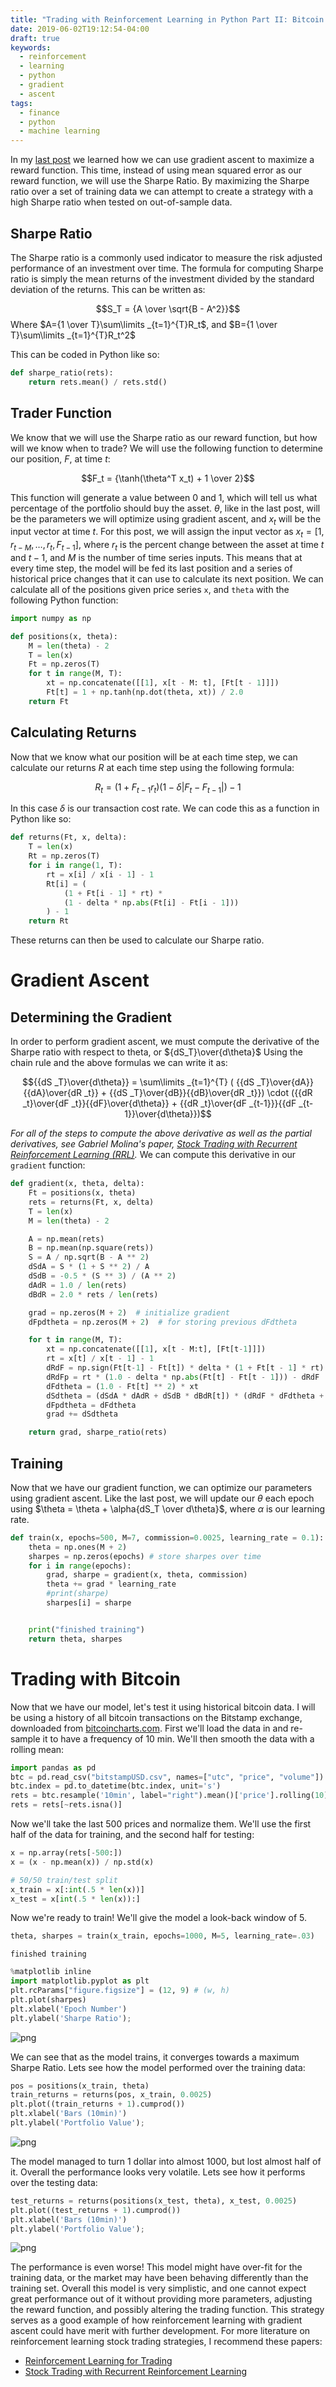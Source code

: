 ```yaml
---
title: "Trading with Reinforcement Learning in Python Part II: Bitcoin Strategy"
date: 2019-06-02T19:12:54-04:00
draft: true
keywords:
  - reinforcement
  - learning
  - python
  - gradient
  - ascent
tags:
  - finance
  - python
  - machine learning
---
```


In my [last post](/2019/05/trading-with-reinforcement-learning-in-python-part-i-gradient-ascent/) we learned how we can use gradient ascent to maximize a reward function. This time, instead of using mean squared error as our reward function, we will use the Sharpe Ratio. By maximizing the Sharpe ratio over a set of training data we can attempt to create a strategy with a high Sharpe ratio when tested on out-of-sample data.

## Sharpe Ratio

The Sharpe ratio is a commonly used indicator to measure the risk adjusted performance of an investment over time. The formula for computing Sharpe ratio is simply the mean returns of the investment divided by the standard deviation of the returns. This can be written as:

$$S_T = {A \over \sqrt{B - A^2}}$$
Where $A={1 \over T}\sum\limits _{t=1}^{T}R_t$, and $B={1 \over T}\sum\limits _{t=1}^{T}R_t^2$

This can be coded in Python like so:

```python
def sharpe_ratio(rets):
    return rets.mean() / rets.std()
```

## Trader Function

We know that we will use the Sharpe ratio as our reward function, but how will we know when to trade? We will use the following function to determine our position, $F$, at time $t$:

$$F_t = {\tanh(\theta^T x_t) + 1 \over 2}$$

This function will generate a value between 0 and 1, which will tell us what percentage of the portfolio should buy the asset. $\theta$, like in the last post, will be the parameters we will optimize using gradient ascent, and $x_t$ will be the input vector at time $t$. For this post, we will assign the input vector as $x_t = [1, r _{t - M}, \dots, r_t, F _{t - 1}]$, where $r_t$ is the percent change between the asset at time $t$ and $t - 1$, and $M$ is the number of time series inputs. This means that at every time step, the model will be fed its last position and a series of historical price changes that it can use to calculate its next position. We can calculate all of the positions given price series `x`, and `theta` with the following Python function:

```python
import numpy as np

def positions(x, theta):
    M = len(theta) - 2
    T = len(x)
    Ft = np.zeros(T)
    for t in range(M, T):
        xt = np.concatenate([[1], x[t - M: t], [Ft[t - 1]]])
        Ft[t] = 1 + np.tanh(np.dot(theta, xt)) / 2.0
    return Ft
```

## Calculating Returns

Now that we know what our position will be at each time step, we can calculate our returns $R$ at each time step using the following formula:

$$R_t = (1 + F _{t-1}r_t)(1 - \delta | F _t - F _{t - 1}|) - 1 $$

In this case $\delta$ is our transaction cost rate. We can code this as a function in Python like so:

```python
def returns(Ft, x, delta):
    T = len(x)
    Rt = np.zeros(T)
    for i in range(1, T):
        rt = x[i] / x[i - 1] - 1
        Rt[i] = (
            (1 + Ft[i - 1] * rt) *
            (1 - delta * np.abs(Ft[i] - Ft[i - 1]))
        ) - 1
    return Rt
```

These returns can then be used to calculate our Sharpe ratio.

# Gradient Ascent

## Determining the Gradient

In order to perform gradient ascent, we must compute the derivative of the Sharpe ratio with respect to theta, or ${dS_T}\over{d\theta}$ Using the chain rule and the above formulas we can write it as:

$${{dS _T}\over{d\theta}} = \sum\limits _{t=1}^{T} ( {{dS _T}\over{dA}}{{dA}\over{dR _t}} + {{dS _T}\over{dB}}{{dB}\over{dR _t}}) \cdot ({{dR _t}\over{dF _t}}{{dF}\over{d\theta}} + {{dR _t}\over{dF _{t-1}}}{{dF _{t-1}}\over{d\theta}})$$

_For all of the steps to compute the above derivative as well as the partial derivatives, see Gabriel Molina's paper, [Stock Trading with Recurrent Reinforcement Learning (RRL)](http://cs229.stanford.edu/proj2006/Molina-StockTradingWithRecurrentReinforcementLearning.pdf)._ We can compute this derivative in our `gradient` function:

```python
def gradient(x, theta, delta):
    Ft = positions(x, theta)
    rets = returns(Ft, x, delta)
    T = len(x)
    M = len(theta) - 2

    A = np.mean(rets)
    B = np.mean(np.square(rets))
    S = A / np.sqrt(B - A ** 2)
    dSdA = S * (1 + S ** 2) / A
    dSdB = -0.5 * (S ** 3) / (A ** 2)
    dAdR = 1.0 / len(rets)
    dBdR = 2.0 * rets / len(rets)

    grad = np.zeros(M + 2)  # initialize gradient
    dFpdtheta = np.zeros(M + 2)  # for storing previous dFdtheta

    for t in range(M, T):
        xt = np.concatenate([[1], x[t - M:t], [Ft[t-1]]])
        rt = x[t] / x[t - 1] - 1
        dRdF = np.sign(Ft[t-1] - Ft[t]) * delta * (1 + Ft[t - 1] * rt)
        dRdFp = rt * (1.0 - delta * np.abs(Ft[t] - Ft[t - 1])) - dRdF
        dFdtheta = (1.0 - Ft[t] ** 2) * xt
        dSdtheta = (dSdA * dAdR + dSdB * dBdR[t]) * (dRdF * dFdtheta + dRdFp * dFpdtheta)
        dFpdtheta = dFdtheta
        grad += dSdtheta

    return grad, sharpe_ratio(rets)
```

## Training

Now that we have our gradient function, we can optimize our parameters using gradient ascent. Like the last post, we will update our $\theta$ each epoch using $\theta = \theta + \alpha{dS_T \over d\theta}$, where $\alpha$ is our learning rate.

```python
def train(x, epochs=500, M=7, commission=0.0025, learning_rate = 0.1):
    theta = np.ones(M + 2)
    sharpes = np.zeros(epochs) # store sharpes over time
    for i in range(epochs):
        grad, sharpe = gradient(x, theta, commission)
        theta += grad * learning_rate
        #print(sharpe)
        sharpes[i] = sharpe


    print("finished training")
    return theta, sharpes
```

# Trading with Bitcoin

Now that we have our model, let's test it using historical bitcoin data. I will be using a history of all bitcoin transactions on the Bitstamp exchange, downloaded from [bitcoincharts.com](https://api.bitcoincharts.com/v1/csv/). First we'll load the data in and re-sample it to have a frequency of 10 min. We'll then smooth the data with a rolling mean:

```python
import pandas as pd
btc = pd.read_csv("bitstampUSD.csv", names=["utc", "price", "volume"]).set_index('utc')
btc.index = pd.to_datetime(btc.index, unit='s')
rets = btc.resample('10min', label="right").mean()['price'].rolling(10).mean()
rets = rets[~rets.isna()]

```

Now we'll take the last 500 prices and normalize them. We'll use the first half of the data for training, and the second half for testing:

```python
x = np.array(rets[-500:])
x = (x - np.mean(x)) / np.std(x)

# 50/50 train/test split
x_train = x[:int(.5 * len(x))]
x_test = x[int(.5 * len(x)):]
```

Now we're ready to train! We'll give the model a look-back window of 5.

```python
theta, sharpes = train(x_train, epochs=1000, M=5, learning_rate=.03)
```

    finished training

```python
%matplotlib inline
import matplotlib.pyplot as plt
plt.rcParams["figure.figsize"] = (12, 9) # (w, h)
plt.plot(sharpes)
plt.xlabel('Epoch Number')
plt.ylabel('Sharpe Ratio');
```

![png](output_34_0.png)

We can see that as the model trains, it converges towards a maximum Sharpe Ratio. Lets see how the model performed over the training data:

```python
pos = positions(x_train, theta)
train_returns = returns(pos, x_train, 0.0025)
plt.plot((train_returns + 1).cumprod())
plt.xlabel('Bars (10min)')
plt.ylabel('Portfolio Value');
```

![png](output_36_0.png)

The model managed to turn 1 dollar into almost 1000, but lost almost half of it. Overall the performance looks very volatile. Lets see how it performs over the testing data:

```python
test_returns = returns(positions(x_test, theta), x_test, 0.0025)
plt.plot((test_returns + 1).cumprod())
plt.xlabel('Bars (10min)')
plt.ylabel('Portfolio Value');
```

![png](output_38_0.png)

The performance is even worse! This model might have over-fit for the training data, or the market may have been behaving differently than the training set. Overall this model is very simplistic, and one cannot expect great performance out of it without providing more parameters, adjusting the reward function, and possibly altering the trading function. This strategy serves as a good example of how reinforcement learning with gradient ascent could have merit with further development. For more literature on reinforcement learning stock trading strategies, I recommend these papers:

- [Reinforcement Learning for Trading](http://papers.nips.cc/paper/1551-reinforcement-learning-for-trading.pdf)
- [Stock Trading with Recurrent Reinforcement Learning](http://cs229.stanford.edu/proj2006/Molina-StockTradingWithRecurrentReinforcementLearning.pdf)
